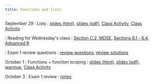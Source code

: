 ```yaml
---
title: Functions and lists
---
```


September 29
: Lists
  : [slides (html)](https://sta279-f25.github.io/slides/lecture_14.html), [slides (pdf)](https://sta279-f25.github.io/slides/lecture_14.pdf), [Class Activity](https://sta279-f25.github.io/class_activities/ca_14.html), [Class Activity](https://sta279-f25.github.io/class_activities/ca_14_solutions.html)

: Reading for Wednesday's class
  : [Section C.2, MDSE](https://mdsr-book.github.io/mdsr3e/C-algorithmic.html#simple-example), [Sections 6.1 - 6.4, Advanced R](https://adv-r.hadley.nz/functions.html)
  
: Exam 1 review questions
  : [review questions](https://sta279-f25.github.io/class_activities/exam_1_review.html), [review solutions](https://sta279-f25.github.io/class_activities/exam_1_review_solutions.html)

October 1
: Functions + function scoping
  : [slides (html)](https://sta279-f25.github.io/slides/lecture_15.html), [slides (pdf)](https://sta279-f25.github.io/slides/lecture_15.pdf), [warmup](https://sta279-f25.github.io/class_activities/ca_15_handout.pdf), [Class Activity](https://sta279-f25.github.io/class_activities/ca_15.html)

October 3
: Exam 1 review
  : [notes](https://sta279-f25.github.io/slides/exam_1_review_class.pdf)